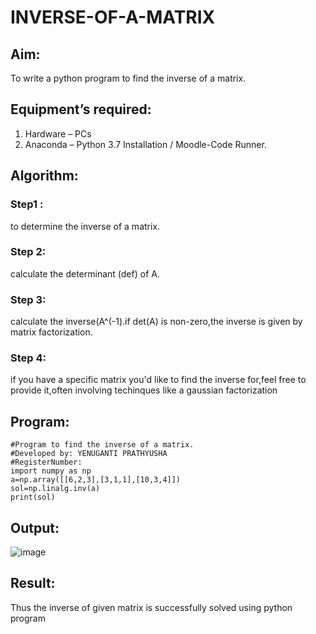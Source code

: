 # INVERSE-OF-A-MATRIX
## Aim:
To write a python program to find the inverse of a matrix.
## Equipment’s required:
1. 	Hardware – PCs
2. 	Anaconda – Python 3.7 Installation / Moodle-Code Runner.
## Algorithm:
### Step1 :
to  determine  the inverse of a matrix.
### Step 2:
calculate the determinant (def) of A.
### Step 3: 
calculate the inverse(A^(-1).if det(A) is non-zero,the inverse is given by matrix factorization.
### Step 4: 
if you have a specific matrix you'd like to find the inverse for,feel free to provide it,often involving techinques like a gaussian factorization

## Program:
```
#Program to find the inverse of a matrix.
#Developed by: YENUGANTI PRATHYUSHA
#RegisterNumber:
import numpy as np
a=np.array([[6,2,3],[3,1,1],[10,3,4]])
sol=np.linalg.inv(a)
print(sol)
```
## Output:
![image](https://github.com/prathyusharavi/INVERSE-OF-A-MATRIX/assets/147474424/b8f6386e-5cc7-422a-b029-ea36c58dd70f)

## Result:
Thus the inverse of given matrix is successfully solved using python program

